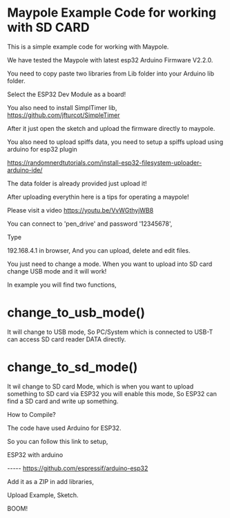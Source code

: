 # Maypole Example Code for working with SD CARD

This is a simple example code for working with Maypole.

We have tested the Maypole with latest esp32 Arduino Firmware V2.2.0.

You need to copy paste two libraries from Lib folder into your Arduino lib folder.

Select the ESP32 Dev Module as a board!

You also need to install SimplTimer lib,
https://github.com/jfturcot/SimpleTimer

After it just open the sketch and upload the firmware directly to maypole.



You also need to upload spiffs data, you need to setup a spiffs upload using arduino for esp32 plugin 

https://randomnerdtutorials.com/install-esp32-filesystem-uploader-arduino-ide/

The data folder is already provided just upload it!

After uploading everythin here is a tips for operating a maypole!


Please visit a video https://youtu.be/VvWGthyjWB8


You can connect to 'pen_drive' and password '12345678',

Type

192.168.4.1 in browser,
And you can upload, delete and edit files.

You just need to change a mode.
When you want to upload into SD card change USB mode and it will work!

In example you will find two functions,

# change_to_usb_mode()

It will change to USB mode, So PC/System which is connected to USB-T can access SD card reader DATA directly.

# change_to_sd_mode()

It wil change to SD card Mode, which is when you want to upload something to SD card via ESP32 you will enable this mode,
So ESP32 can find a SD card and write up something.


How to Compile?

The code have used Arduino for ESP32.

So you can follow this link to setup,

ESP32 with arduino

-----   https://github.com/espressif/arduino-esp32

Add it as a ZIP in add libraries,

Upload Example,
Sketch.

BOOM!
